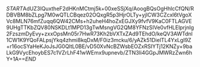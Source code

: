 $START$AdUZ3IQuxtheF2dHKnMCtmj5k+00xeSSjXq/AoogBQsOgHhlcCfQN/RDBVBM8bZLpg7M0wQTLCBqez02OQxgR5p3HjrOLTy+yjICW3CZcxl6tVgoXVc8MLN76mfZuqq6QW42CMs+h2uheH4hoZxEGJXy9fvfV9KaC0FTLAGVE9UHgTTKbZQV80NSKDLt1MPD13gTwMsngVG2QM8YFNzSIVe0vfHLElprjnIg2FzszmDyEvy+zxxOpsMn05r7HwR73Kh2bVXTxZAd9TEhdO/keQV3AWTdnl1CW1K9YQoFALpsjYkq4zhmi8kqDxM/F0iz3mcku/6/yAZk51DielTL4YxLgI9Z+r16ocSYaHeKJoJsJG0QltL0BE/vD50XvNcBZWsbEOZxRSIYTj12KNZy+9baLkG9VycEhoybES7c1VZrLhF41wWEmx9upnevb/ZTN3Ii4GGpJMWRzZwn6hY+1A==$END$
